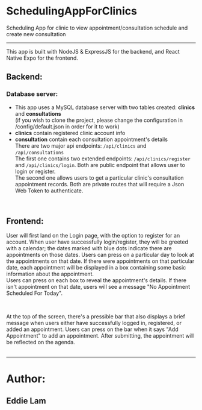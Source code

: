 # SchedulingAppForClinics 

Scheduling App for clinic to view appointment/consultation schedule and create new consultation

---

This app is built with NodeJS & ExpressJS for the backend, and React Native Expo for the frontend.
## Backend: 


### Database server:

- This app uses a MySQL database server with two tables created: **clinics** and **consultations** <br>
(if you wish to clone the project, please change the configuration in /config/default.json in order for it to work) <br>
- **clinics** contain registered clinic account info <br>
- **consultation** contain each consultation appointment's details <br>
There are two major api endpoints: `/api/clinics` and `/api/consultations` <br>
The first one contains two extended endpoints: `/api/clinics/register` and `/api/clinics/login`. Both are public endpoint that allows user to login or register. <br>
The second one allows users to get a particular clinic's consultation appointment records. Both are private routes that will require a Json Web Token to authenticate. <br>
<br>

## Frontend: <br>

User will first land on the Login page, with the option to register for an account. 
When user have successfully login/register, they will be greeted with a calendar; the dates marked with blue dots indicate there are appointments on those dates.
Users can press on a particular day to look at the appointments on that date. 
If there were appointments on that particular date, each appointment will be displayed in a box containing some basic information about the appointment. <br>
Users can press on each box to reveal the appointment's details. 
If there isn't appointment on that date, users will see a message "No Appointment Scheduled For Today". <br>

<br>

At the top of the screen, there's a pressible bar that also displays a brief message when users either have successfully logged in, registered, or added an appointment. 
Users can press on the bar when it says "Add Appointment" to add an appointment. After submitting,  the appointment will be reflected on the agenda. <br>
<br>

---

# Author: <br>
## Eddie Lam
